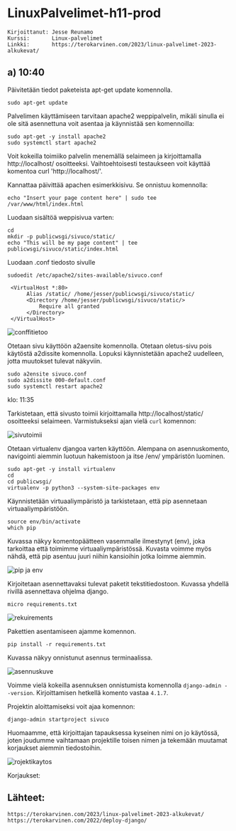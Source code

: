 # LinuxPalvelimet-h11-prod
    Kirjoittanut: Jesse Reunamo
    Kurssi:       Linux-palvelimet
    Linkki:       https://terokarvinen.com/2023/linux-palvelimet-2023-alkukevat/

## a) 10:40
Päivitetään tiedot paketeista apt-get update komennolla.

    sudo apt-get update
    
Palvelimen käyttämiseen tarvitaan apache2 weppipalvelin, mikäli sinulla ei ole sitä asennettuna voit asentaa ja käynnistää sen komennoilla:

    sudo apt-get -y install apache2
    sudo systemctl start apache2
    
Voit kokeilla toimiiko palvelin menemällä selaimeen ja kirjoittamalla http://localhost/ osoitteeksi. Vaihtoehtoisesti testaukseen voit käyttää komentoa curl 'http://localhost/'.

Kannattaa päivittää apachen esimerkkisivu. Se onnistuu komennolla:

    echo "Insert your page content here" | sudo tee /var/www/html/index.html

Luodaan sisältöä weppisivua varten:

    cd
    mkdir -p publicwsgi/sivuco/static/
    echo "This will be my page content" | tee publicwsgi/sivuco/static/index.html
  
Luodaan .conf tiedosto sivulle

    sudoedit /etc/apache2/sites-available/sivuco.conf
    
     <VirtualHost *:80>
	      Alias /static/ /home/jesser/publicwsgi/sivuco/static/
	      <Directory /home/jesser/publicwsgi/sivuco/static/>
		      Require all granted
	      </Directory>
     </VirtualHost>
    
![conffitietoo](https://user-images.githubusercontent.com/112503770/222385967-db06674a-a93e-431e-b4c2-ccebf9b5d1d8.png)

Otetaan sivu käyttöön a2aensite komennolla. Otetaan oletus-sivu pois käytöstä a2dissite komennolla. Lopuksi käynnistetään apache2 uudelleen, jotta muutokset tulevat näkyviin.

	sudo a2ensite sivuco.conf
	sudo a2dissite 000-default.conf 
	sudo systemctl restart apache2

klo: 11:35

Tarkistetaan, että sivusto toimii kirjoittamalla http://localhost/static/ osoitteeksi selaimeen. Varmistukseksi ajan vielä `curl` komennon:

![sivutoimii](https://user-images.githubusercontent.com/112503770/222390312-f4eb9632-33bc-4b19-8eae-8a2fdeaa4262.png)

Otetaan virtualenv djangoa varten käyttöön. Alempana on asennuskomento, navigointi aiemmin luotuun hakemistoon ja itse /env/ ympäristön luominen.

	sudo apt-get -y install virtualenv
	cd
	cd publicwsgi/
	virtualenv -p python3 --system-site-packages env

Käynnistetään virtuaaliympäristö ja tarkistetaan, että pip asennetaan virtuaaliympäristöön.

	source env/bin/activate
	which pip

Kuvassa näkyy komentopäätteen vasemmalle ilmestynyt (env), joka tarkoittaa että toimimme virtuaaliympäristössä. Kuvasta voimme myös nähdä, että pip asentuu juuri niihin kansioihin jotka loimme aiemmin.

![pip ja env](https://user-images.githubusercontent.com/112503770/222392308-9002e044-736d-4168-b2f5-febfcc22691c.png)

Kirjoitetaan asennettavaksi tulevat paketit tekstitiedostoon. Kuvassa yhdellä rivillä asennettava ohjelma django.

	micro requirements.txt

![rekuirements](https://user-images.githubusercontent.com/112503770/222393065-2709f4dd-5e26-4589-bd9e-09159c554c91.png)

Pakettien asentamiseen ajamme komennon.

	pip install -r requirements.txt
	
Kuvassa näkyy onnistunut asennus terminaalissa.

![asennuskuve](https://user-images.githubusercontent.com/112503770/222394218-d9c3262a-a498-4c37-b6e2-8e47824c00c9.png)

Voimme vielä kokeilla asennuksen onnistumista komennolla `django-admin --version`. Kirjoittamisen hetkellä komento vastaa `4.1.7`.

Projektin aloittamiseksi voit ajaa komennon:

	django-admin startproject sivuco
	
Huomaamme, että kirjoittajan tapauksessa kyseinen nimi on jo käytössä, joten joudumme vaihtamaan projektille toisen nimen ja tekemään muutamat korjaukset aiemmin tiedostoihin.

![rojektikaytos](https://user-images.githubusercontent.com/112503770/222395605-48733083-a336-4ba9-9ee5-9984ecfef523.png)

Korjaukset:

	
## Lähteet:

    https://terokarvinen.com/2023/linux-palvelimet-2023-alkukevat/
    https://terokarvinen.com/2022/deploy-django/
    
